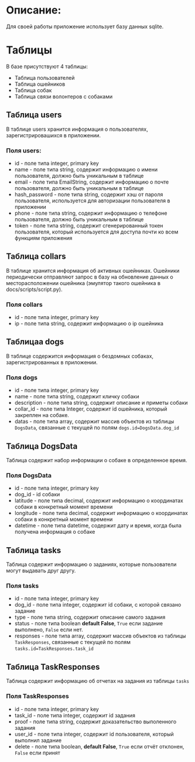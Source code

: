 # Описание:

Для своей работы приложение использует базу данных sqlite.

# Таблицы

В базе присутствуют 4 таблицы:

+ Таблица пользователей
+ Таблица ошейников
+ Таблица собак
+ Таблица связи волонтеров с собаками

## Таблица users

В таблице users хранится информация о пользователях, зарегистрировашихся в приложении.

### Поля users:

+ id - поле типа integer, primary key
+ name - поле типа string, содержит информацию о имени пользователя, должно быть уникальным в таблице
+ email - поле типа EmailString, содержит информацию о почте пользователя, должно быть уникальным в таблице
+ hash_password - поле типа string, содержит хэш от пароля пользователя, используется для авторизации пользователя в приложении
+ phone - поле типа string, содержит информацию о телефоне пользователя, должно быть уникальным в таблице
+ token - поле типа string, содержит сгенерированный токен пользователя, который используется для доступа почти ко всем функциям приложения

## Таблица collars

В таблице хранится информация об активных ошейниках. Ошейники периодически отправляют запрос в базу на обновление данных о месторасположении ошейника (эмулятор такого ошейника в docs/scripts/script.py).

### Поля collars

+ id - поле типа integer, primary key
+ ip - поле типа string, содержит информацию о ip ошейника

## Таблицаа dogs

В таблице содержится информация о бездомных собаках, зарегистрированных в приложении.

### Поля dogs

+ id - поле типа integer, primary key
+ name - поле типа string, содержит кличку собаки
+ description - поле типа string, содержит описание и приметы собаки
+ collar_id - поле типа Integer, содержит id ошейника, который закреплен на собаке.
+ datas - поле типа array, содержит массив объектов из таблицы `DogsData`, связанные с текущей по полям `dogs.id=DogsData.dog_id`

## Таблица DogsData

Таблица содержит набор информации о собаке в определенное время.

### Поля DogsData

+ id - поле типа integer, primary key
+ dog_id - id собаки
+ latitude - поле типа decimal, содержит информацию о координатах собаки в конкретный момент времени
+ longitude - поле типа decimal, содержит информацию о координатах собаки в конкретный момент времени
+ datetime - поле типа datetime, содержит дату и время, когда была получена информация о собаке

## Таблица tasks

Таблица содержит информацию о заданиях, которые пользователи могут выдавать друг другу.

### Поля tasks

+ id - поле типа integer, primary key
+ dog_id - поле типа integer, содержит id собаки, с которой связано задание
+ type - поле типа string, содержит описание самого задания
+ status - поле типа boolean **default False**, `True` если задание выполнено, `False` если нет.
+ responses - поле типа array, содержит массив объектов из таблицы `TaskResponses`, связанные с текущей по полям `tasks.id=TaskResponses.task_id`

## Таблица TaskResponses

Таблица содержит информацию об отчетах на задания из таблицы `tasks`

### Поля TaskResponses

+ id - поле типа integer, primary key
+ task_id - поле типа integer, содержит id задания
+ proof - поле типа string, содержит доказательство выполенного задания
+ user_id - поле типа integer, содержит id пользователя, который выполнил задание
+ delete - поле типа boolean, **default False**, `True` если отчёт отклонен, `False` если принят

